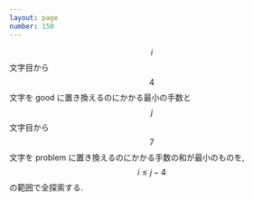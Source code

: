 ```yaml
---
layout: page
number: 150
---
```

$$ i $$ 文字目から $$ 4 $$ 文字を good に置き換えるのにかかる最小の手数と $$ j $$ 文字目から $$ 7 $$ 文字を problem に置き換えるのにかかる手数の和が最小のものを, $$ i \leq j - 4 $$ の範囲で全探索する.
